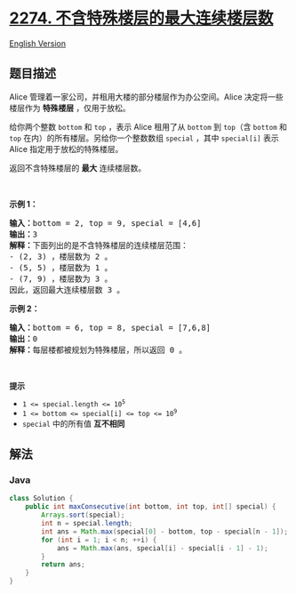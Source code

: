 # [2274. 不含特殊楼层的最大连续楼层数](https://leetcode.cn/problems/maximum-consecutive-floors-without-special-floors)

[English Version](/solution/2200-2299/2274.Maximum%20Consecutive%20Floors%20Without%20Special%20Floors/README_EN.md)

## 题目描述

<p>Alice 管理着一家公司，并租用大楼的部分楼层作为办公空间。Alice 决定将一些楼层作为 <strong>特殊楼层</strong> ，仅用于放松。</p>

<p>给你两个整数 <code>bottom</code> 和 <code>top</code> ，表示 Alice 租用了从 <code>bottom</code> 到 <code>top</code>（含 <code>bottom</code> 和 <code>top</code> 在内）的所有楼层。另给你一个整数数组 <code>special</code> ，其中 <code>special[i]</code> 表示&nbsp; Alice 指定用于放松的特殊楼层。</p>

<p>返回不含特殊楼层的 <strong>最大</strong> 连续楼层数。</p>

<p>&nbsp;</p>

<p><strong>示例 1：</strong></p>

<pre>
<strong>输入：</strong>bottom = 2, top = 9, special = [4,6]
<strong>输出：</strong>3
<strong>解释：</strong>下面列出的是不含特殊楼层的连续楼层范围：
- (2, 3) ，楼层数为 2 。
- (5, 5) ，楼层数为 1 。
- (7, 9) ，楼层数为 3 。
因此，返回最大连续楼层数 3 。
</pre>

<p><strong>示例 2：</strong></p>

<pre>
<strong>输入：</strong>bottom = 6, top = 8, special = [7,6,8]
<strong>输出：</strong>0
<strong>解释：</strong>每层楼都被规划为特殊楼层，所以返回 0 。
</pre>

<p>&nbsp;</p>

<p><strong>提示</strong></p>

<ul>
	<li><code>1 &lt;= special.length &lt;= 10<sup>5</sup></code></li>
	<li><code>1 &lt;= bottom &lt;= special[i] &lt;= top &lt;= 10<sup>9</sup></code></li>
	<li><code>special</code> 中的所有值 <strong>互不相同</strong></li>
</ul>

## 解法

### **Java**

```java
class Solution {
    public int maxConsecutive(int bottom, int top, int[] special) {
        Arrays.sort(special);
        int n = special.length;
        int ans = Math.max(special[0] - bottom, top - special[n - 1]);
        for (int i = 1; i < n; ++i) {
            ans = Math.max(ans, special[i] - special[i - 1] - 1);
        }
        return ans;
    }
}
```

